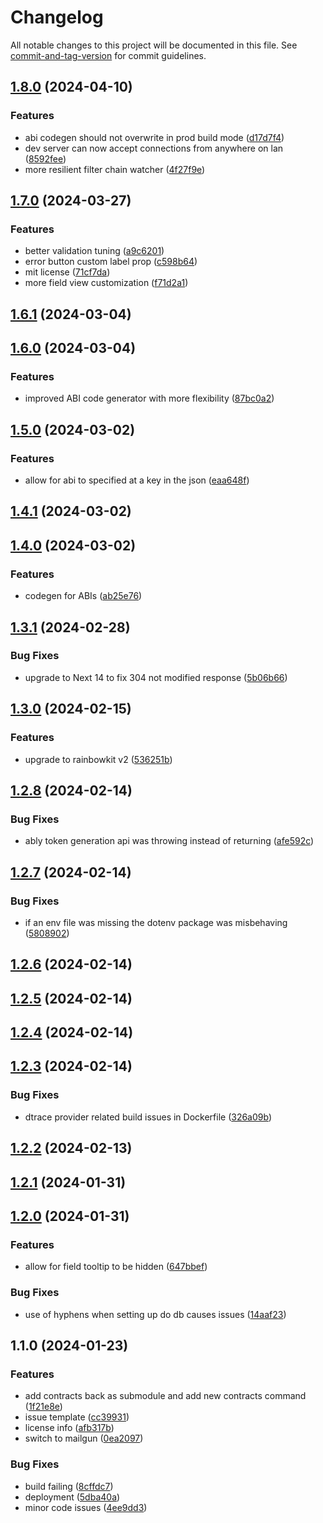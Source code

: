 # Changelog

All notable changes to this project will be documented in this file. See [commit-and-tag-version](https://github.com/absolute-version/commit-and-tag-version) for commit guidelines.

## [1.8.0](https://github.com/QuickDapp/publish-release/compare/v1.7.0...v1.8.0) (2024-04-10)


### Features

* abi codegen should not overwrite in prod build mode ([d17d7f4](https://github.com/QuickDapp/publish-release/commit/d17d7f4182d9cca2201f20d4fde70b0e48ac2d51))
* dev server can now accept connections from anywhere on lan ([8592fee](https://github.com/QuickDapp/publish-release/commit/8592feee5575c527e304111b346e104c3c00f7cd))
* more resilient filter chain watcher ([4f27f9e](https://github.com/QuickDapp/publish-release/commit/4f27f9e279a5101f251558a1565271b7563908a5))

## [1.7.0](https://github.com/QuickDapp/publish-release/compare/v1.6.1...v1.7.0) (2024-03-27)


### Features

* better validation tuning ([a9c6201](https://github.com/QuickDapp/publish-release/commit/a9c6201d0345a2be72f074d2a177a1ff7df3a934))
* error button custom label prop ([c598b64](https://github.com/QuickDapp/publish-release/commit/c598b642a857c17245d1d3dd57294784044d67e2))
* mit license ([71cf7da](https://github.com/QuickDapp/publish-release/commit/71cf7da1008a1fcdaf2d472cf5550c76086fd26f))
* more field view customization ([f71d2a1](https://github.com/QuickDapp/publish-release/commit/f71d2a1e1e83e0f2afdb069cf11d8a2920809536))

## [1.6.1](https://github.com/QuickDapp/publish-release/compare/v1.6.0...v1.6.1) (2024-03-04)

## [1.6.0](https://github.com/QuickDapp/publish-release/compare/v1.5.0...v1.6.0) (2024-03-04)


### Features

* improved ABI code generator with more flexibility ([87bc0a2](https://github.com/QuickDapp/publish-release/commit/87bc0a271a07fd1c04a9027493358c05034d97d1))

## [1.5.0](https://github.com/QuickDapp/publish-release/compare/v1.4.1...v1.5.0) (2024-03-02)


### Features

* allow for abi to specified at a key in the json ([eaa648f](https://github.com/QuickDapp/publish-release/commit/eaa648f9086788594cc0d376546b82975a020278))

## [1.4.1](https://github.com/QuickDapp/publish-release/compare/v1.4.0...v1.4.1) (2024-03-02)

## [1.4.0](https://github.com/QuickDapp/publish-release/compare/v1.3.1...v1.4.0) (2024-03-02)


### Features

* codegen for ABIs ([ab25e76](https://github.com/QuickDapp/publish-release/commit/ab25e76169b7b622bc97272ea53969d6a98eb898))

## [1.3.1](https://github.com/QuickDapp/publish-release/compare/v1.3.0...v1.3.1) (2024-02-28)


### Bug Fixes

* upgrade to Next 14 to fix 304 not modified response ([5b06b66](https://github.com/QuickDapp/publish-release/commit/5b06b660df4d12c9e4c85573c43baee79e87fe20))

## [1.3.0](https://github.com/QuickDapp/publish-release/compare/v1.2.8...v1.3.0) (2024-02-15)


### Features

* upgrade to rainbowkit v2 ([536251b](https://github.com/QuickDapp/publish-release/commit/536251bc9167a4de65fc9c684423ceabae4a128e))

## [1.2.8](https://github.com/QuickDapp/publish-release/compare/v1.2.7...v1.2.8) (2024-02-14)


### Bug Fixes

* ably token generation api was throwing instead of returning ([afe592c](https://github.com/QuickDapp/publish-release/commit/afe592c8414f7c0c0eaa05b3d2c896e1ffbf6fbc))

## [1.2.7](https://github.com/QuickDapp/publish-release/compare/v1.2.6...v1.2.7) (2024-02-14)


### Bug Fixes

* if an env file was missing the dotenv package was misbehaving ([5808902](https://github.com/QuickDapp/publish-release/commit/5808902e667bf8613516092518194d12e1aebba9))

## [1.2.6](https://github.com/QuickDapp/publish-release/compare/v1.2.5...v1.2.6) (2024-02-14)

## [1.2.5](https://github.com/QuickDapp/publish-release/compare/v1.2.4...v1.2.5) (2024-02-14)

## [1.2.4](https://github.com/QuickDapp/publish-release/compare/v1.2.3...v1.2.4) (2024-02-14)

## [1.2.3](https://github.com/QuickDapp/publish-release/compare/v1.2.2...v1.2.3) (2024-02-14)


### Bug Fixes

* dtrace provider related build issues in Dockerfile ([326a09b](https://github.com/QuickDapp/publish-release/commit/326a09b0241a6f29a1f00016b02b8804692901fc))

## [1.2.2](https://github.com/QuickDapp/publish-release/compare/v1.2.1...v1.2.2) (2024-02-13)

## [1.2.1](https://github.com/QuickDapp/publish-release/compare/v1.2.0...v1.2.1) (2024-01-31)

## [1.2.0](https://github.com/QuickDapp/publish-release/compare/v1.1.0...v1.2.0) (2024-01-31)


### Features

* allow for field tooltip to be hidden ([647bbef](https://github.com/QuickDapp/publish-release/commit/647bbefe6cc7719b662e6f4b8c228b49d6df26e6))


### Bug Fixes

* use of hyphens when setting up do db causes issues ([14aaf23](https://github.com/QuickDapp/publish-release/commit/14aaf23aae5a902854f6c71123dd30905d81ccf2))

## 1.1.0 (2024-01-23)


### Features

* add contracts back as submodule and add new contracts command ([1f21e8e](https://github.com/QuickDapp/QuickDapp/commit/1f21e8eab2b86ae13e72e0b6f392b63824bd15dc))
* issue template ([cc39931](https://github.com/QuickDapp/QuickDapp/commit/cc39931462b7fb7762e2c4b5a920a9a68e333c55))
* license info ([afb317b](https://github.com/QuickDapp/QuickDapp/commit/afb317bb7faa7aaaffd4967edf61f43f5539201e))
* switch to mailgun ([0ea2097](https://github.com/QuickDapp/QuickDapp/commit/0ea209755c58eab5c355111f1559ccde354d6834))


### Bug Fixes

* build failing ([8cffdc7](https://github.com/QuickDapp/QuickDapp/commit/8cffdc7d99dc036f5edd697a7935d3e1960166a3))
* deployment ([5dba40a](https://github.com/QuickDapp/QuickDapp/commit/5dba40ac86360131e72f6b2423f9adc40f5fe996))
* minor code issues ([4ee9dd3](https://github.com/QuickDapp/QuickDapp/commit/4ee9dd34cf6fc56f0057eba4d47eea2d138d6f59))
